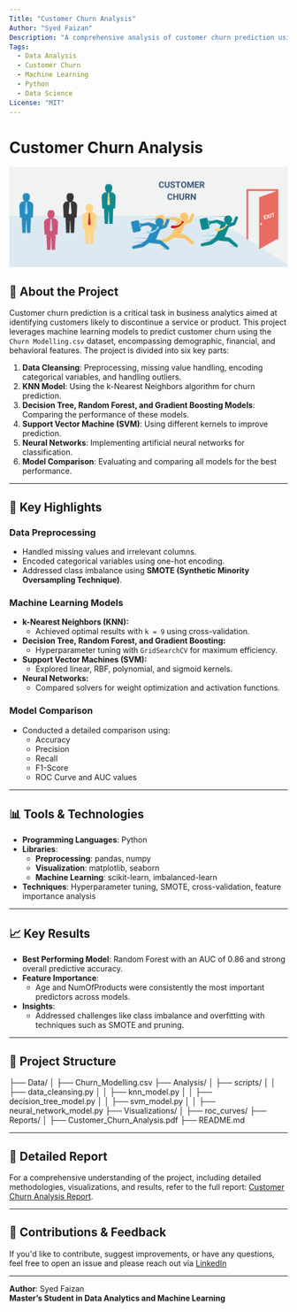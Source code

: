 ```yaml
---
Title: "Customer Churn Analysis"
Author: "Syed Faizan"
Description: "A comprehensive analysis of customer churn prediction using advanced machine learning techniques, addressing class imbalance and feature importance."
Tags:
  - Data Analysis
  - Customer Churn
  - Machine Learning
  - Python
  - Data Science
License: "MIT"
---
```


# Customer Churn Analysis

![Customer Churn](https://github.com/SYEDFAIZAN1987/Customer-Churn/blob/main/Customer-Churn.png)

## 📖 About the Project

Customer churn prediction is a critical task in business analytics aimed at identifying customers likely to discontinue a service or product. This project leverages machine learning models to predict customer churn using the `Churn Modelling.csv` dataset, encompassing demographic, financial, and behavioral features. The project is divided into six key parts:

1. **Data Cleansing**: Preprocessing, missing value handling, encoding categorical variables, and handling outliers.
2. **KNN Model**: Using the k-Nearest Neighbors algorithm for churn prediction.
3. **Decision Tree, Random Forest, and Gradient Boosting Models**: Comparing the performance of these models.
4. **Support Vector Machine (SVM)**: Using different kernels to improve prediction.
5. **Neural Networks**: Implementing artificial neural networks for classification.
6. **Model Comparison**: Evaluating and comparing all models for the best performance.

---

## 🚀 Key Highlights

### **Data Preprocessing**
- Handled missing values and irrelevant columns.
- Encoded categorical variables using one-hot encoding.
- Addressed class imbalance using **SMOTE (Synthetic Minority Oversampling Technique)**.

### **Machine Learning Models**
- **k-Nearest Neighbors (KNN):**
  - Achieved optimal results with `k = 9` using cross-validation.
- **Decision Tree, Random Forest, and Gradient Boosting:**
  - Hyperparameter tuning with `GridSearchCV` for maximum efficiency.
- **Support Vector Machines (SVM):**
  - Explored linear, RBF, polynomial, and sigmoid kernels.
- **Neural Networks:**
  - Compared solvers for weight optimization and activation functions.

### **Model Comparison**
- Conducted a detailed comparison using:
  - Accuracy
  - Precision
  - Recall
  - F1-Score
  - ROC Curve and AUC values

---

## 📊 Tools & Technologies
- **Programming Languages**: Python
- **Libraries**:
  - **Preprocessing**: pandas, numpy
  - **Visualization**: matplotlib, seaborn
  - **Machine Learning**: scikit-learn, imbalanced-learn
- **Techniques**: Hyperparameter tuning, SMOTE, cross-validation, feature importance analysis

---

## 📈 Key Results
- **Best Performing Model**: Random Forest with an AUC of 0.86 and strong overall predictive accuracy.
- **Feature Importance**:
  - Age and NumOfProducts were consistently the most important predictors across models.
- **Insights**:
  - Addressed challenges like class imbalance and overfitting with techniques such as SMOTE and pruning.

---

## 📂 Project Structure
 ├── Data/ │ ├── Churn_Modelling.csv ├── Analysis/ │ ├── scripts/ │ │ ├── data_cleansing.py │ │ ├── knn_model.py │ │ ├── decision_tree_model.py │ │ ├── svm_model.py │ │ ├── neural_network_model.py ├── Visualizations/ │ ├── roc_curves/ ├── Reports/ │ ├── Customer_Churn_Analysis.pdf ├── README.md
 
---

## 📜 Detailed Report

For a comprehensive understanding of the project, including detailed methodologies, visualizations, and results, refer to the full report: [Customer Churn Analysis Report](https://github.com/SYEDFAIZAN1987/Customer-Churn/blob/main/Customer%20Churn%20Analysis.pdf).

---

## 🤝 Contributions & Feedback
If you'd like to contribute, suggest improvements, or have any questions, feel free to open an issue and please reach out via [LinkedIn](https://www.linkedin.com/in/syed-faizan/)

---

**Author**: Syed Faizan  
**Master’s Student in Data Analytics and Machine Learning**  
